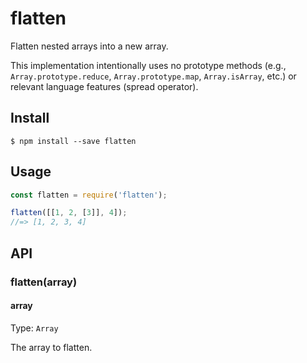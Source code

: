 # flatten

Flatten nested arrays into a new array.

This implementation intentionally uses no prototype methods (e.g.,
`Array.prototype.reduce`, `Array.prototype.map`, `Array.isArray`, etc.) or
relevant language features (spread operator).


## Install

```
$ npm install --save flatten
```


## Usage

```js
const flatten = require('flatten');

flatten([[1, 2, [3]], 4]);
//=> [1, 2, 3, 4]
```


## API

### flatten(array)

#### array

Type: `Array`

The array to flatten.

